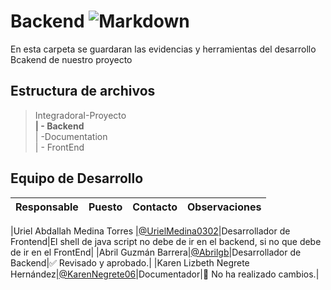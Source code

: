 # Backend ![Markdown](https://img.shields.io/badge/Markdown-000000?style=for-the-badge&logo=markdown&logoColor=white)

En esta carpeta se guardaran las evidencias y herramientas del desarrollo Bcakend de nuestro proyecto 

## Estructura de archivos 
>IntegradoraI-Proyecto<br>
>**| - Backend** <br>
>| -Documentation<br>
>| - FrontEnd 

## Equipo de Desarrollo
| Responsable | Puesto | Contacto | Observaciones |
|-------------|--------|----------|---------------|

|Uriel Abdallah Medina Torres |[@UrielMedina0302](https://github.com/UrielMedina0302)|Desarrollador de Frontend|El shell de java script no debe de ir en el backend, si no que debe de ir en el  FrontEnd|
|Abril Guzmán Barrera|[@Abrilgb](https://github.com/Abrilgb)|Desarrollador de Backend|✅ Revisado y aprobado.|
|Karen Lizbeth Negrete Hernández|[@KarenNegrete06](https://github.com/KarenNegrete06)|Documentador|🫥 No ha realizado cambios.|